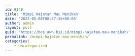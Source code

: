 ```yaml
---
id: 9140
title: 'Mimpi Hajatan Mau Menikah'
date: '2023-05-08T08:57:36+00:00'
author: admin
layout: post
guid: 'https://bos.awn.biz.id/mimpi-hajatan-mau-menikah/'
permalink: /mimpi-hajatan-mau-menikah/
categories:
    - Uncategorized
---
```


